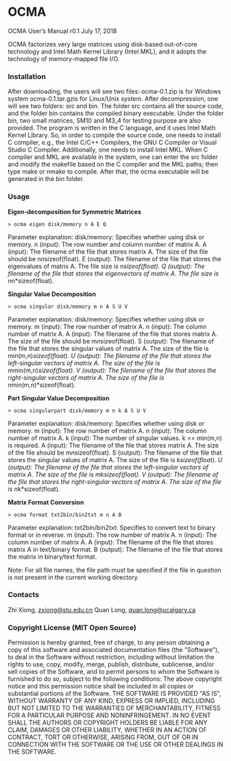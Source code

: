 # OCMA

OCMA User’s Manual r0.1
July 17, 2018

OCMA factorizes very large matrices using disk-based out-of-core technology and Intel Math Kernel Library (Intel MKL), and it adopts the technology of memory-mapped file I/O.

### Installation

After downloading, the users will see two files: ocma-0.1.zip is for Windows system ocma-0.1.tar.gzis for Linux/Unix system.
After decompression, one will see two folders: src and bin. The folder src contains all the source code, and the folder bin contains the compiled binary executable. Under the folder bin, two small matrices, SM10 and M3_4 for testing purpose are also provided. 
The program is written in the C language, and it uses Intel Math Kernel Library. So, in order to compile the source code, one needs to install C compiler, e.g., the Intel C/C++ Compilers, the GNU C Compiler or Visual Studio C Compiler. Additionally, one needs to install Intel MKL.
When C compiler and MKL are available in the system, one can enter the src folder and modify the makefile based on the C compiler and the MKL paths; then type make or nmake to compile. After that, the ocma executable will be generated in the bin folder. 

### Usage

**Eigen-decomposition for Symmetric Matrices** 
```
> ocma eigen disk/memory n A E Q
```
Parameter explanation: 
disk/memory: Specifies whether using disk or memory. 
n (input): The row number and column number of matrix A.
A (input): The filename of the file that stores matrix A. The size of the file should be n*n*sizeof(float).
E (output): The filename of the file that stores the eigenvalues of matrix A. The file size is n*sizeof(float).
Q (output): The filename of the file that stores the eigenvectors of matrix A. The file size is n*n*sizeof(float).

**Singular Value Decomposition**
```
> ocma singular disk/memory m n A S U V
```
Parameter explanation: 
disk/memory: Specifies whether using disk or memory. 
m (input): The row number of matrix A.
n (input): The column number of matrix A.
A (input): The filename of the file that stores matrix A. The size of the file should be m*n*sizeof(float).
S (output): The filename of the file that stores the singular values of matrix A. The size of the file is min(m,n)*sizeof(float).
U (output): The filename of the file that stores the left-singular vectors of matrix A. The size of the file is m*min(m,n)*sizeof(float).
V (output): The filename of the file that stores the right-singular vectors of matrix A. The size of the file is n*min(m,n)*sizeof(float).

**Part Singular Value Decomposition**
```
> ocma singularpart disk/memory m n k A S U V
```
Parameter explanation: 
disk/memory: Specifies whether using disk or memory. 
m (input): The row number of matrix A.
n (input): The column number of matrix A.
k (input): The number of singular values. k <= min(m,n) is required. 
A (input): The filename of the file that stores matrix A. The size of the file should be m*n*sizeof(float).
S (output): The filename of the file that stores the singular values of matrix A. The size of the file is k*sizeof(float).
U (output): The filename of the file that stores the left-singular vectors of matrix A. The size of the file is m*k*sizeof(float).
V (output): The filename of the file that stores the right-singular vectors of matrix A. The size of the file is n*k*sizeof(float).

**Matrix Format Conversion**
```
> ocma format txt2bin/bin2txt m n A B
```
Parameter explanation: 
txt2bin/bin2txt: Specifies to convert text to binary format or in reverse. 
m (input): The row number of matrix A.
n (input): The column number of matrix A.
A (input): The filename of the file that stores matrix A in text/binary format.
B (output): The filename of the file that stores the matrix in binary/text format.

Note: 
For all file names, the file path must be specified if the file in question is not present in the current working directory.

### Contacts
Zhi Xiong, zxiong@stu.edu.cn
Quan Long, quan.long@ucalgary.ca

### Copyright License (MIT Open Source)
Permission is hereby granted, free of charge, to any person obtaining a copy of this software and associated documentation files (the "Software"), to deal in the Software without restriction, including without limitation the rights to use, copy, modify, merge, publish, distribute, sublicense, and/or sell copies of the Software, and to permit persons to whom the Software is furnished to do so, subject to the following conditions: 
The above copyright notice and this permission notice shall be included in all copies or substantial portions of the Software.
THE SOFTWARE IS PROVIDED "AS IS", WITHOUT WARRANTY OF ANY KIND, EXPRESS OR IMPLIED, INCLUDING BUT NOT LIMITED TO THE WARRANTIES OF MERCHANTABILITY, FITNESS FOR A PARTICULAR PURPOSE AND NONINFRINGEMENT. IN NO EVENT SHALL THE AUTHORS OR COPYRIGHT HOLDERS BE LIABLE FOR ANY CLAIM, DAMAGES OR OTHER LIABILITY, WHETHER IN AN ACTION OF CONTRACT, TORT OR OTHERWISE, ARISING FROM, OUT OF OR IN CONNECTION WITH THE SOFTWARE OR THE USE OR OTHER DEALINGS IN THE SOFTWARE.






